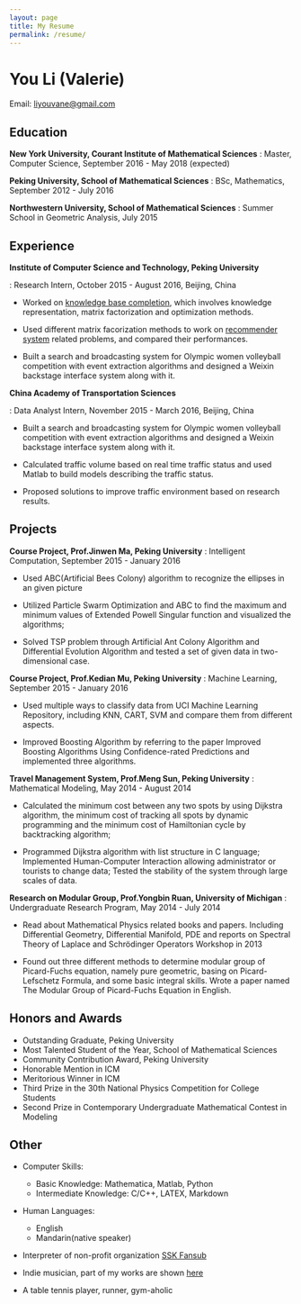 ```yaml
---
layout: page
title: My Resume
permalink: /resume/
---
```


You Li (Valerie)
=======

Email: liyouvane@gmail.com

Education
---------

**New York University, Courant Institute of Mathematical Sciences**
: Master, Computer Science, September 2016 - May 2018 (expected)

**Peking University, School of Mathematical Sciences**
: BSc, Mathematics, September 2012 - July 2016

**Northwestern University, School of Mathematical Sciences**
: Summer School in Geometric Analysis, July 2015

Experience
----------

**Institute of Computer Science and Technology, Peking University**

: Research Intern, October 2015 - August 2016, Beijing, China

* Worked on [knowledge base completion](https://github.com/liyouvane/Matrix-Factorization-for-Knowledgebase-Completion), which involves knowledge representation, matrix factorization and optimization methods.

* Used different matrix facorization methods to work on [recommender system](https://github.com/liyouvane/Matrix-Factorization-for-Recommender-System) related problems, and compared their performances.

* Built a search and broadcasting system for Olympic women volleyball competition with event extraction algorithms and designed a Weixin backstage interface system along with it.

**China Academy of Transportation Sciences**

: Data Analyst Intern, November 2015 - March 2016, Beijing, China

* Built a search and broadcasting system for Olympic women volleyball competition with event extraction algorithms and designed a Weixin backstage interface system along with it.

* Calculated traffic volume based on real time traffic status and used Matlab to build models describing the traffic status.

* Proposed solutions to improve traffic environment based on research results.

Projects
----------------

**Course Project, Prof.Jinwen Ma, Peking University**
: Intelligent Computation, September 2015 - January 2016

* Used ABC(Artificial Bees Colony) algorithm to recognize the ellipses in an given picture

* Utilized Particle Swarm Optimization and ABC to find the maximum and minimum values of Extended Powell Singular function and visualized the algorithms;

* Solved TSP problem through Artificial Ant Colony Algorithm and Differential Evolution Algorithm and tested a set of given data in two-dimensional case.

**Course Project, Prof.Kedian Mu, Peking University**
: Machine Learning, September 2015 - January 2016 

* Used multiple ways to classify data from UCI Machine Learning Repository, including KNN, CART, SVM and compare them from different aspects.

* Improved Boosting Algorithm by referring to the paper Improved Boosting Algorithms Using Confidence-rated Predictions and implemented three algorithms.

**Travel Management System, Prof.Meng Sun, Peking University**
: Mathematical Modeling, May 2014 - August 2014 

* Calculated the minimum cost between any two spots by using Dijkstra algorithm, the minimum cost of tracking all spots by dynamic programming and the minimum cost of Hamiltonian cycle by backtracking algorithm;

* Programmed Dijkstra algorithm with list structure in C language; Implemented Human-Computer Interaction allowing administrator or tourists to change data; Tested the stability of the system through large scales of data.

**Research on Modular Group, Prof.Yongbin Ruan, University of Michigan**
: Undergraduate Research Program, May 2014 - July 2014

* Read about Mathematical Physics related books and papers. Including Differential Geometry, Differential Manifold, PDE and reports on Spectral Theory of Laplace and Schrödinger Operators Workshop in 2013

* Found out three different methods to determine modular group of Picard-Fuchs equation, namely pure geometric, basing on Picard-Lefschetz Formula, and some basic integral skills. Wrote a paper named The Modular Group of Picard-Fuchs Equation in English.


Honors and Awards
----------------------------------------
* Outstanding Graduate, Peking University
* Most Talented Student of the Year, School of Mathematical Sciences
* Community Contribution Award, Peking University
* Honorable Mention in ICM
* Meritorious Winner in ICM
* Third Prize in the 30th National Physics Competition for College Students
* Second Prize in Contemporary Undergraduate Mathematical Contest in Modeling



Other
----------------------------------------
* Computer Skills:
    * Basic Knowledge: Mathematica, Matlab, Python
    * Intermediate Knowledge: C/C++, LATEX, Markdown

* Human Languages:
    * English
    * Mandarin(native speaker)

* Interpreter of non-profit organization [SSK Fansub](http://www.sskzmz.com/)

* Indie musician, part of my works are shown [here](http://music.163.com/#/artist?id=12014014)

* A table tennis player, runner, gym-aholic
